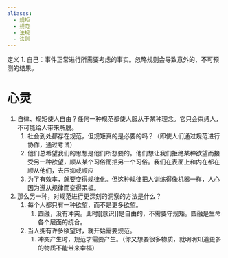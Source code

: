 ```yaml
---
aliases:
  - 规矩
  - 规范
  - 法规
  - 法则
---
```

 定义
	 1. 自己：事件正常进行所需要考虑的事实。忽略规则会导致意外的、不可预测的结果。


# 心灵
1. 自律、规矩使人自由？任何一种规范都使人服从于某种理念。它只会束缚人，不可能给人带来解脱。
	1. 社会到处都存在规范，但规矩真的是必要的吗？（即使人们通过规范进行协作，通过考试）
	2. 他们总希望我们的思想是他们所想要的。他们想让我们拒绝某种欲望而接受另一种欲望，顺从某个习俗而拒另一个习俗。我们在表面上和内在都在顺从他们，去压抑或顺应
	3. 为了有效率，就要变得规律化。但这种规律把人训练得像机器一样，人心因为遵从规律而变得呆板。
2. 那么另一种，对规范进行更深刻的洞察的方法是什么？
	1. 每个人都只有一种欲望，而不是更多欲望。
		1. 圆融，没有冲突。此时[[意识]]是自由的，不需要守规矩。圆融是生命各个层面的统合。
	2. 当人拥有许多欲望时，就开始需要规范。
		1. 冲突产生时，规范才需要产生。（你又想要很多物质，就明明知道更多的物质不能带来幸福）